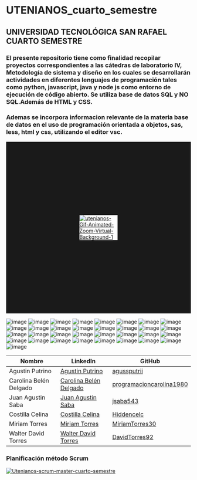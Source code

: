 # UTENIANOS_cuarto_semestre
## UNIVERSIDAD TECNOLÓGICA SAN RAFAEL CUARTO SEMESTRE 
### El presente repositorio tiene como finalidad recopilar proyectos correspondientes a las cátedras de laboratorio IV, Metodología de sistema y diseño en los cuales se desarrollarán actividades en diferentes lenguajes de programación tales como python, javascript, java y node js como entorno de ejecución de código abierto. Se utiliza base de datos SQL y NO SQL.Además de HTML y CSS. 
### Ademas se incorpora informacion relevante de la materia base de datos en el uso de programación orientada a objetos, sas, less, html y css, utilizando el editor vsc.
<a href='https://postimg.cc/rDrtTNdn' target='_blank'><img src='https://i.postimg.cc/rDrtTNdn/utenianos-Gif-Animated-Zoom-Virtual-Background-1.gif' border='200' alt='utenianos-Gif-Animated-Zoom-Virtual-Background-1'/></a>



![image](https://github.com/CodeSystem2022/UTENIANOS_cuarto_semestre/assets/98441984/c4d57dea-e1a3-4173-ab17-9c0a0ddf9fb3)
![image](https://github.com/CodeSystem2022/UTENIANOS_cuarto_semestre/assets/98441984/ccd2342c-4dc2-42b1-a129-809353b2d29d)
![image](https://github.com/CodeSystem2022/UTENIANOS_cuarto_semestre/assets/98441984/d8255d3a-0a17-4be3-ab79-af12092aca24)
![image](https://github.com/CodeSystem2022/UTENIANOS_cuarto_semestre/assets/98441984/e809627a-6c4e-4f55-bc26-0cae0fe6f695)
![image](https://github.com/CodeSystem2022/UTENIANOS_cuarto_semestre/assets/98441984/e22efe53-3537-4fa1-b954-97efcc555092)
![image](https://github.com/CodeSystem2022/UTENIANOS_cuarto_semestre/assets/98441984/d66f2ba1-b39d-48bf-aa8e-00f60b0e678c)
![image](https://github.com/CodeSystem2022/UTENIANOS_cuarto_semestre/assets/98441984/f36bcf81-c1d0-4b64-87fb-13cea9cefca9)
![image](https://github.com/CodeSystem2022/UTENIANOS_cuarto_semestre/assets/98441984/97cf4e30-130a-4173-9e89-f697a679c6bd)
![image](https://github.com/CodeSystem2022/UTENIANOS_cuarto_semestre/assets/98441984/bce3b7a4-3954-4703-aafd-86f8beef59af)
![image](https://github.com/CodeSystem2022/UTENIANOS_cuarto_semestre/assets/98441984/ae71e27e-de77-4ea0-a7cc-4e0b87f7f64c)
![image](https://github.com/CodeSystem2022/UTENIANOS_cuarto_semestre/assets/98441984/7bba13cc-26e3-4e46-b20e-898397df4f30)
![image](https://github.com/CodeSystem2022/UTENIANOS_cuarto_semestre/assets/98441984/5051b294-e4ac-41aa-a63c-ecdcfce08d8c)
![image](https://github.com/CodeSystem2022/UTENIANOS_cuarto_semestre/assets/98441984/6749808a-4868-4e9d-8f0f-7b2cf1df171a)
![image](https://github.com/CodeSystem2022/UTENIANOS_cuarto_semestre/assets/98441984/2ec450ab-25d3-43d9-acd8-6d7e1b26c82b)
![image](https://github.com/CodeSystem2022/UTENIANOS_cuarto_semestre/assets/98441984/dccb945e-df46-4a11-9e49-5a0b43cae459)
![image](https://github.com/CodeSystem2022/UTENIANOS_cuarto_semestre/assets/98441984/e999320a-777a-45b6-8b65-38b0ce49af19)
![image](https://github.com/CodeSystem2022/UTENIANOS_cuarto_semestre/assets/98441984/f0f2231a-bedd-4c2f-9d3d-385c0ca7c59b)
![image](https://github.com/CodeSystem2022/UTENIANOS_cuarto_semestre/assets/98441984/cc4b5104-3700-4274-a88c-b46c03c7f52b)
![image](https://github.com/CodeSystem2022/UTENIANOS_cuarto_semestre/assets/98441984/ba06d897-e539-4c89-9785-c55354e8c897)
![image](https://github.com/CodeSystem2022/UTENIANOS_cuarto_semestre/assets/98441984/7e0d5338-3f72-45b3-8c82-7b4ae2e8a561)
![image](https://github.com/CodeSystem2022/UTENIANOS_cuarto_semestre/assets/98441984/4bccb458-33bd-4d6d-b2ef-2007eae8375e)
![image](https://github.com/CodeSystem2022/UTENIANOS_cuarto_semestre/assets/98441984/267a5b43-ebcc-4a66-af54-a67b37c5709e)
![image](https://github.com/CodeSystem2022/UTENIANOS_cuarto_semestre/assets/98441984/df573151-a641-46ab-8efd-7bc1a4e12527)
![image](https://github.com/CodeSystem2022/UTENIANOS_cuarto_semestre/assets/98441984/3a6de0bb-a373-4f7c-bc80-2442eb9f8915)
![image](https://github.com/CodeSystem2022/UTENIANOS_cuarto_semestre/assets/98441984/8d22b74e-a12d-40ed-9fe4-cb34d8c218b3)
![image](https://github.com/CodeSystem2022/UTENIANOS_cuarto_semestre/assets/98441984/82372b65-e95c-4254-a3cc-a0ff5f552f22)
![image](https://github.com/CodeSystem2022/UTENIANOS_cuarto_semestre/assets/98441984/dc3e61c2-6f3a-4dc5-ae6d-e54945e76d60)
![image](https://github.com/CodeSystem2022/UTENIANOS_cuarto_semestre/assets/98441984/7cf45efd-d44c-4eee-9ccd-1d1e3bbec86e)
![image](https://github.com/CodeSystem2022/UTENIANOS_cuarto_semestre/assets/98441984/a6070349-c890-4f7f-b2e2-59c85e0b33cb)
![image](https://github.com/CodeSystem2022/UTENIANOS_cuarto_semestre/assets/98441984/2b90a4aa-4431-4921-9615-171f091197f2)
![image](https://github.com/CodeSystem2022/UTENIANOS_cuarto_semestre/assets/98441984/eb9bf741-6d4f-4697-a214-db6d5207b3f7)
![image](https://github.com/CodeSystem2022/UTENIANOS_cuarto_semestre/assets/98441984/a204b8cd-2b65-4986-8fb8-907eb8bfbc19)
![image](https://github.com/CodeSystem2022/UTENIANOS_cuarto_semestre/assets/98441984/ce79740d-56de-4986-9826-d5eba3516398)


| Nombre               | LinkedIn                                               | GitHub                                      |
| -------------------- | ------------------------------------------------------ | ------------------------------------------- |
| Agustin Putrino      | [Agustin Putrino](https://www.linkedin.com/in/agussputrii/) | [agussputrii](https://github.com/agussputrii)    |
| Carolina Belén Delgado | [Carolina Belén Delgado](https://www.linkedin.com/in/carolina-belén-delgado-558843219/) | [programacioncarolina1980](https://github.com/programacioncarolina1980) |
| Juan Agustin Saba    | [Juan Agustin Saba](https://www.linkedin.com/in/agustin-saba/) | [jsaba543](https://github.com/jsaba543)       |
| Costilla Celina      | [Costilla Celina](https://www.linkedin.com/in/celinacostilla31323344/) | [Hiddencelc](https://github.com/Hiddencelc)|
| Miriam Torres        | [Miriam Torres](https://www.linkedin.com/in/miriam-torres-63b3a8227/) | [MiriamTorres30](https://github.com/MiriamTorres30) |
| Walter David Torres  | [Walter David Torres](https://www.linkedin.com/in/david-torres-6668b3253/) | [DavidTorres92](https://github.com/DavidTorres92) |
### Planificación método Scrum
<a href='https://postimg.cc/CBn96hpj' target='_blank'><img src='https://i.postimg.cc/CBn96hpj/Utenianos-scrum-master-cuarto-semestre.gif' border='0' alt='Utenianos-scrum-master-cuarto-semestre'/></a>
